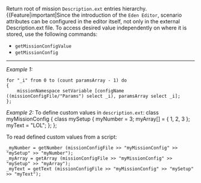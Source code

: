 Return root of mission `Description.ext` entries hierarchy.
{{Feature|important|Since the introduction of the `Eden Editor`, scenario attributes can be configured in the editor itself, not only in the external Description.ext file.
To access desired value independently on where it is stored, use the following commands:
* `getMissionConfigValue`
* `getMissionConfig`


---
*Example 1:*
```sqf
for "_i" from 0 to (count paramsArray - 1) do
{
	missionNamespace setVariable [configName ((missionConfigFile/"Params") select _i), paramsArray select _i];
};
```

*Example 2:*
To define custom values in `description.ext`:
<syntaxhighlight lang="cpp">
class myMissionConfig
{
	class mySetup
	{
		myNumber = 3;
		myArray[] = { 1, 2, 3 };
		myText = "LOL";
	};
};
</syntaxhighlight>

To read defined custom values from a script:

```sqf
_myNumber = getNumber (missionConfigFile >> "myMissionConfig" >> "mySetup" >> "myNumber");
_myArray = getArray (missionConfigFile >> "myMissionConfig" >> "mySetup" >> "myArray");
_myText = getText (missionConfigFile >> "myMissionConfig" >> "mySetup" >> "myText");
```